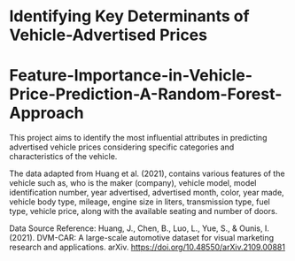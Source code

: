 # Identifying Key Determinants of Vehicle-Advertised Prices
# Feature-Importance-in-Vehicle-Price-Prediction-A-Random-Forest-Approach
This project aims to identify the most influential attributes in predicting advertised vehicle prices considering specific categories and characteristics of the vehicle. 

The data adapted from Huang et al. (2021), contains various features of the vehicle such as, who is the maker (company), vehicle model, model identification number, year advertised, advertised month, color, year made, vehicle body type, mileage, engine size in liters, transmission type, fuel type, vehicle price, along with the available seating and number of doors. 


Data Source Reference:
Huang, J., Chen, B., Luo, L., Yue, S., & Ounis, I. (2021). DVM-CAR: A large-scale automotive dataset for visual marketing research and applications. arXiv. https://doi.org/10.48550/arXiv.2109.00881

